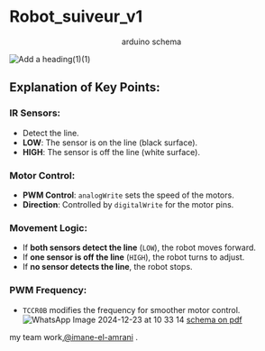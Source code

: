 # Robot_suiveur_v1
<p align="center">arduino schema </p>

![Add a heading(1)(1)](https://github.com/user-attachments/assets/3162da3e-3e53-4cbc-8781-257dacf18f74)
## Explanation of Key Points:

### IR Sensors:
- Detect the line.
- **LOW**: The sensor is on the line (black surface).
- **HIGH**: The sensor is off the line (white surface).

### Motor Control:
- **PWM Control**: `analogWrite` sets the speed of the motors.
- **Direction**: Controlled by `digitalWrite` for the motor pins.

### Movement Logic:
- If **both sensors detect the line** (`LOW`), the robot moves forward.
- If **one sensor is off the line** (`HIGH`), the robot turns to adjust.
- If **no sensor detects the line**, the robot stops.

### PWM Frequency:
- `TCCR0B` modifies the frequency for smoother motor control.
![WhatsApp Image 2024-12-23 at 10 33 14](https://github.com/user-attachments/assets/1b362cd3-f3af-46b0-8f1a-db578bfda319)
[schema on pdf](https://github.com/user-attachments/files/18228821/Add.a.heading.pdf)

my team work,[@imane-el-amrani](https://github.com/imane-el-amrani) .
